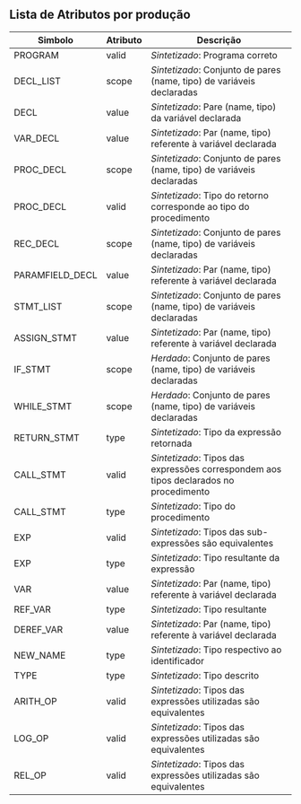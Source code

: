 ## Lista de Atributos por produção

| Simbolo    | Atributo | Descrição
| -------- | ------- | ------- |
| PROGRAM  | valid    | _Sintetizado_: Programa correto
| DECL_LIST |   scope   | _Sintetizado_: Conjunto de pares (name, tipo) de variáveis declaradas 
| DECL |   value   | _Sintetizado_: Pare (name, tipo) da variável declarada 
| VAR_DECL  | value  | _Sintetizado_: Par (name, tipo) referente à variável declarada
| PROC_DECL |   scope   | _Sintetizado_: Conjunto de pares (name, tipo) de variáveis declaradas 
| PROC_DECL |   valid   | _Sintetizado_: Tipo do retorno corresponde ao tipo do procedimento
| REC_DECL |   scope   | _Sintetizado_: Conjunto de pares (name, tipo) de variáveis declaradas 
| PARAMFIELD_DECL |  value  | _Sintetizado_: Par (name, tipo) referente à variável declarada
| STMT_LIST |  scope  | _Sintetizado_: Conjunto de pares (name, tipo) de variáveis declaradas 
| ASSIGN_STMT |  value  | _Sintetizado_: Par (name, tipo) referente à variável declarada
| IF_STMT |  scope  | _Herdado_: Conjunto de pares (name, tipo) de variáveis declaradas 
| WHILE_STMT |  scope  | _Herdado_: Conjunto de pares (name, tipo) de variáveis declaradas 
| RETURN_STMT |  type | _Sintetizado_: Tipo da expressão retornada
| CALL_STMT |  valid  | _Sintetizado_: Tipos das expressões correspondem aos tipos declarados no procedimento
| CALL_STMT |  type | _Sintetizado_: Tipo do procedimento
| EXP |  valid  |  _Sintetizado_: Tipos das sub-expressões são equivalentes
| EXP |  type  |  _Sintetizado_: Tipo resultante da expressão
| VAR |  value  | _Sintetizado_: Par (name, tipo) referente à variável declarada
| REF_VAR | type  | _Sintetizado_: Tipo resultante
| DEREF_VAR | value  | _Sintetizado_: Par (name, tipo) referente à variável declarada
| NEW_NAME | type | _Sintetizado_: Tipo respectivo ao identificador
| TYPE |  type  | _Sintetizado_: Tipo descrito
| ARITH_OP |  valid  | _Sintetizado_: Tipos das expressões utilizadas são equivalentes
| LOG_OP |  valid  | _Sintetizado_: Tipos das expressões utilizadas são equivalentes
| REL_OP |  valid  | _Sintetizado_: Tipos das expressões utilizadas são equivalentes